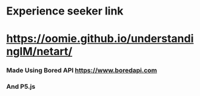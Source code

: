 # Experience seeker link
# https://oomie.github.io/understandingIM/netart/

### Made Using Bored API https://www.boredapi.com
### And P5.js
